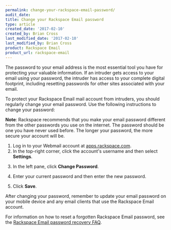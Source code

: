 ```yaml
---
permalink: change-your-rackspace-email-password/
audit_date: 
title: Change your Rackspace Email password
type: article
created_date: '2017-02-10'
created_by: Brian Cross
last_modified_date: '2017-02-10'
last_modified_by: Brian Cross
product: Rackspace Email
product_url: rackspace-email
---
```

The password to your email address is the most essential tool you have for protecting your valuable information. If an intruder gets access to your email using your password, the intruder has access to your complete digital footprint, including resetting passwords for other sites associated with your email.

To protect your Rackspace Email mail account from intruders, you should regularly change your email password. Use the following instructions to change your password:

**Note**: Rackspace recommends that you make your email password different from the other passwords you use on the internet. The password should be one you have never used before. The longer your password, the more secure your account will be.

1. Log in to your Webmail account at [apps.rackspace.com](https://apps.rackspace.com).
2. In the top-right corner, click the account's username and then select **Settings**.
<!--insert image step 2a-->
<!--insert image step 2b-->
3. In the left pane, click **Change Password**.
<!--insert image step 3-->
4. Enter your current password and then enter the new password.
<!--insert image step 4-->
5. Click **Save**.

After changing your password, remember to update your email password on your mobile device and any email clients that use the Rackspace Email account. 

For information on how to reset a forgotten Rackspace Email password, see the [Rackspace Email password recovery FAQ](https://support.rackspace.com/how-to/rackspace-email-password-recovery-faq/).

